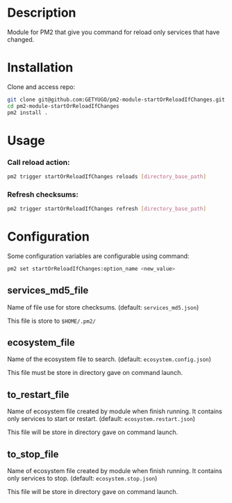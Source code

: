 # Description
Module for PM2 that give you command for reload only services that have changed.
# Installation
Clone and access repo:
```bash
git clone git@github.com:GETYUGO/pm2-module-startOrReloadIfChanges.git
cd pm2-module-startOrReloadIfChanges
pm2 install .
```
# Usage
### Call reload action:
```bash
pm2 trigger startOrReloadIfChanges reloads [directory_base_path]
```
### Refresh checksums:
```bash
pm2 trigger startOrReloadIfChanges refresh [directory_base_path]
```
# Configuration
Some configuration variables are configurable using command:
```bash
pm2 set startOrReloadIfChanges:option_name <new_value>
```
## services_md5_file
Name of file use for store checksums. 
(default: `services_md5.json`)

This file is store to `$HOME/.pm2/`
## ecosystem_file
Name of the ecosystem file to search. 
(default: `ecosystem.config.json`)

This file must be store in directory gave on command launch.
## to_restart_file
Name of ecosystem file created by module when finish running.
It contains only services to start or restart. 
(default: `ecosystem.restart.json`)

This file will be store in directory gave on command launch.
## to_stop_file
Name of ecosystem file created by module when finish running.
It contains only services to stop.
(default: `ecosystem.stop.json`)

This file will be store in directory gave on command launch.
